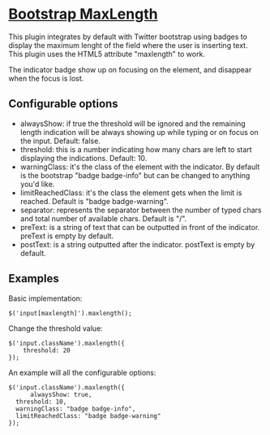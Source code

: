 # [Bootstrap MaxLength](http://mimo84.github.com/bootstrap-maxlength/)


This plugin integrates by default with Twitter bootstrap using badges to display the maximum lenght of the field where the user is inserting text. 
This plugin uses the HTML5 attribute "maxlength" to work.


The indicator badge show up on focusing on the element, and disappear when the focus is lost.

## Configurable options

 * alwaysShow: if true the threshold will be ignored and the remaining length indication will be always showing up while typing or on focus on the input. Default: false.
 * threshold: this is a number indicating how many chars are left to start displaying the indications. Default: 10.
 * warningClass: it's the class of the element with the indicator. By default is the bootstrap "badge badge-info" but can be changed to anything you'd like.
 * limitReachedClass: it's the class the element gets when the limit is reached. Default is "badge badge-warning".
 * separator: represents the separator between the number of typed chars and total number of available chars. Default is "/".
 * preText: is a string of text that can be outputted in front of the indicator. preText is empty by default.
 * postText: is a string outputted after the indicator. postText is empty by default.

## Examples

Basic implementation:

	$('input[maxlength]').maxlength();
	

Change the threshold value:

	$('input.className').maxlength({
		threshold: 20
	});
	
An example will all the configurable options:

	$('input.className').maxlength({
		  alwaysShow: true,
      threshold: 10,
      warningClass: "badge badge-info",
      limitReachedClass: "badge badge-warning"
	});
	
